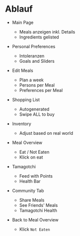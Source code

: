 # Ablauf

- Main Page
  - Meals anzeigen inkl. Details
  - Ingredients gelisted

- Personal Preferences
  - Intoleranzen
  - Goals and Sliders

- Edit Meals
  - Plan a week
  - Persons per Meal
  - Preferences per Meal

- Shopping List
  - Autogenerated
  - Swipe ALL to buy

- Inventory
  - Adjust based on real world

- Meal Overview
  - Eat / Not Eaten
  - Klick on eat

- Tamagotchi
  - Feed with Points
  - Health Bar

- Community Tab
  - Share Meals
  - See Friends' Meals
  - Tamagotchi Health

- Back to Meal Overview
  - Klick `Not Eaten`
